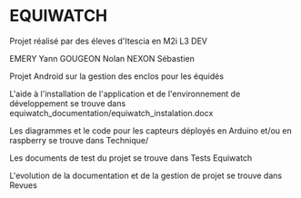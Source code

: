 # EQUIWATCH
Projet réalisé par des éleves d'Itescia en M2i L3 DEV

EMERY Yann
GOUGEON Nolan
NEXON Sébastien

Projet Android sur la gestion des enclos pour les équidés

L'aide à l'installation de l'application et de l'environnement de développement se trouve dans equiwatch_documentation/equiwatch_instalation.docx

Les diagrammes et le code pour les capteurs déployés en Arduino et/ou en raspberry se trouve dans Technique/

Les documents de test du projet se trouve dans Tests Equiwatch

L'evolution de la documentation et de la gestion de projet se trouve dans Revues
